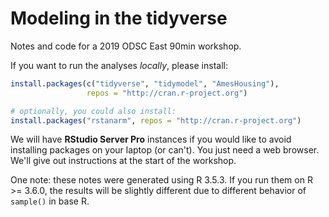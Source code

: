 # Modeling in the tidyverseNotes and code for a 2019 ODSC East 90min workshop. If you want to run the analyses _locally_, please install:```rinstall.packages(c("tidyverse", "tidymodel", "AmesHousing"),                 repos = "http://cran.r-project.org")# optionally, you could also install: install.packages("rstanarm", repos = "http://cran.r-project.org")```We will have **RStudio Server Pro** instances if you would like to avoid installing packages on your laptop (or can't). You just need a web browser. We'll give out instructions at the start of the workshop. One note: these notes were generated using R 3.5.3. If you run them on R >= 3.6.0, the results will be slightly different due to different behavior of `sample()` in base R. 
